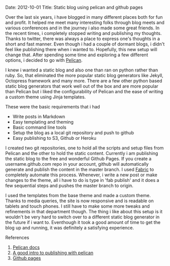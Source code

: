 Date: 2012-10-01
Title: Static blog using pelican and github pages

Over the last six years, i have blogged in many different places both for fun and profit. It helped me meet many interesting folks through blog meets and various conferences and in the journey i also made some great friends. In the recent times, i completely stopped writing and publishing my thoughts. Thanks to twitter, there was always a place to express one's thoughts in a short and fast manner. Even though i had a couple of dormant blogs, i didn't feel like publishing there when i wanted to. Hopefully, this new setup will change that. After spending some time and exploring a few different options, i decided to go with [Pelican](http://pelican.notmyidea.org/).

I knew i wanted a static blog and also one than ran on python rather than ruby. So, that eliminated the more popular static blog generators like Jekyll, Octopress framework and many more. There are a few other python based static blog generators that work well out of the box and are more popular than Pelican but i liked the configurability of Pelican and the ease of writing a custom theme using Jinja templates.

These were the basic requirements that i had

- Write posts in Markdown
- Easy templating and theming
- Basic command line tools
- Setup the blog as a local git repository and push to github
- Easy publishing to S3, Github or Heroku

I created two git repositories, one to hold all the scripts and setup files from Pelican and the other to hold the static content. Currently i am publishing the static blog to the free and wonderful Github Pages. If you create a username.github.com repo in your account, github will automatically generate and publish the content in the master branch. I used [Fabric](http://docs.fabfile.org/en/1.4.3/index.html) to completely automate this process. Whenever, i write a new post or make changes to the theme, all i have to do is type in 'fab publish' and it does a few sequential steps and pushes the master branch to origin.

I used the templates from the base theme and made a custom theme. Thanks to media queries, the site is now responsive and is readable on tablets and touch phones. I still have to make some more tweaks and refinements in that department though. The thing i like about this setup is it wouldn't be very hard to switch over to a different static blog generator in the future if i want to. Eventhough it took a good amount of time to get the blog up and running, it was definitely a satisfying experience. 

References 

1. [Pelican docs](http://pelican.notmyidea.org/en/3.0/index.html#documentation) 
2. [A good intro to publishing with pelican](http://martinbrochhaus.com/2012/02/pelican.html)
3. [Github pages](https://help.github.com/categories/20/articles)
